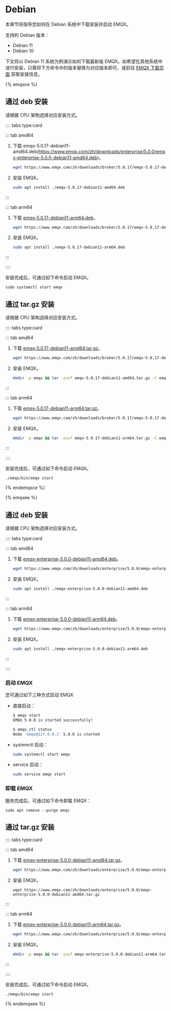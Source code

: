 # Debian

本章节将指导您如何在 Debian 系统中下载安装并启动 EMQX。<!--是不是每种操作方式都需要加一下怎么卸载？-->

支持的 Debian 版本：

- Debian 11
- Debian 10

下文将以 Debian 11 系统为例演示如何下载最新版 EMQX。如希望在其他系统中进行安装，只需将下方命令中的版本替换为对应版本即可，或前往 [EMQX 下载页面](https://www.emqx.com/zh/try?product=enterprise) 获取安装信息。

{% emqxce %}

## 通过 deb 安装

请根据 CPU 架构选择对应安装方式。

:::: tabs type:card

::: tab amd64

1. 下载 emqx-5.0.17-debian11-amd64.deb(https://www.emqx.com/zh/downloads/enterprise/5.0.0/emqx-enterprise-5.0.0-debian11-amd64.deb)。

   ```bash
   wget https://www.emqx.com/zh/downloads/broker/5.0.17/emqx-5.0.17-debian11-amd64.deb
   ```

2. 安装 EMQX。
   ```bash
   sudo apt install ./emqx-5.0.17-debian11-amd64.deb
   ```

:::

::: tab arm64
1. 下载 [emqx-5.0.17-debian11-arm64.deb](https://www.emqx.com/zh/downloads/broker/5.0.17/emqx-5.0.17-debian11-arm64.deb)。

   ```bash
   wget https://www.emqx.com/zh/downloads/broker/5.0.17/emqx-5.0.17-debian11-arm64.deb
   ```

2. 安装 EMQX。
   ```bash
   sudo apt install ./emqx-5.0.17-debian11-arm64.deb
   ```

:::

::::

安装完成后，可通过如下命令启动 EMQX。

  ```shell
  sudo systemctl start emqx
  ```

## 通过 tar.gz 安装

请根据 CPU 架构选择对应安装方式。

:::: tabs type:card

::: tab amd64

1. 下载 [emqx-5.0.17-debian11-amd64.tar.gz](https://www.emqx.com/zh/downloads/broker/5.0.17/emqx-5.0.17-debian11-amd64.tar.gz)。

   ```bash
   wget https://www.emqx.com/zh/downloads/broker/5.0.17/emqx-5.0.17-debian11-amd64.tar.gz
   ```

2. 安装 EMQX。
   ```bash
   mkdir -p emqx && tar -zxvf emqx-5.0.17-debian11-amd64.tar.gz -C emqx
   ```

:::

::: tab arm64
1. 下载 [emqx-5.0.17-debian11-arm64.tar.gz](https://www.emqx.com/zh/downloads/broker/5.0.17/emqx-5.0.17-debian11-arm64.tar.gz)。

   ```bash
   wget https://www.emqx.com/zh/downloads/broker/5.0.17/emqx-5.0.17-debian11-arm64.tar.gz
   ```

2. 安装 EMQX。
   ```bash
   mkdir -p emqx && tar -zxvf emqx-5.0.17-debian11-arm64.tar.gz -C emqx
   ```

:::

::::

安装完成后，可通过如下命令启动 EMQX。

```bash
./emqx/bin/emqx start
```

{% endemqxce %}

{% emqxee %}

## 通过 deb 安装

请根据 CPU 架构选择对应安装方式。

:::: tabs type:card

::: tab amd64

1. 下载 [emqx-enterprise-5.0.0-debian11-amd64.deb](https://www.emqx.com/zh/downloads/enterprise/5.0.0/emqx-enterprise-5.0.0-debian11-amd64.deb)。

   ```bash
   wget https://www.emqx.com/zh/downloads/enterprise/5.0.0/emqx-enterprise-5.0.0-debian11-amd64.deb
   ```

2. 安装 EMQX。
   ```bash
   sudo apt install ./emqx-enterprise-5.0.0-debian11-amd64.deb
   ```

:::

::: tab arm64
1. 下载 [emqx-enterprise-5.0.0-debian11-arm64.deb](https://www.emqx.com/zh/downloads/enterprise/5.0.0/emqx-enterprise-5.0.0-debian11-arm64.deb)。

   ```bash
   wget https://www.emqx.com/zh/downloads/enterprise/5.0.0/emqx-enterprise-5.0.0-debian11-arm64.deb
   ```

2. 安装 EMQX。
   ```bash
   sudo apt install ./emqx-enterprise-5.0.0-debian11-arm64.deb
   ```

:::

::::

### 启动 EMQX 

您可通过如下三种方式启动 EMQX <!--TODO @WIVWIV这里的版本我修改了，需要确认下，另外，这些启动方式是只适用于企业版还是开源版？区别是？-->

- 直接启动：

  ```bash
  $ emqx start
  EMQX 5.0.0 is started successfully!

  $ emqx_ctl status
  Node 'emqx@127.0.0.1' 5.0.0 is started
  ```

- systemctl 启动：

  ```bash
  sudo systemctl start emqx
  ```

- service 启动：

  ```bash
  sudo service emqx start
  ```

### 卸载 EMQX

服务完成后，可通过如下命令卸载 EMQX：

  ```shell
  sudo apt remove --purge emqx
  ```

## 通过 tar.gz 安装

:::: tabs type:card

::: tab amd64

1. 下载 [emqx-enterprise-5.0.0-debian11-amd64.tar.gz](https://www.emqx.com/zh/downloads/enterprise/5.0.0/emqx-enterprise-5.0.0-debian11-amd64.tar.gz)。

   ```bash
   wget https://www.emqx.com/zh/downloads/enterprise/5.0.0/emqx-enterprise-5.0.0-debian11-amd64.tar.gz
   ```

2. 安装 EMQX。
   ```
   wget https://www.emqx.com/zh/downloads/enterprise/5.0.0/emqx-enterprise-5.0.0-debian11-amd64.tar.gz
   ```

:::

::: tab arm64
1. 下载 [emqx-enterprise-5.0.0-debian11-arm64.tar.gz](https://www.emqx.com/zh/downloads/enterprise/5.0.0/emqx-enterprise-5.0.0-debian11-arm64.tar.gz)。

   ```bash
   wget https://www.emqx.com/zh/downloads/enterprise/5.0.0/emqx-enterprise-5.0.0-debian11-arm64.tar.gz
   ```

2. 安装 EMQX。
   ```bash
   mkdir -p emqx && tar -zxvf emqx-enterprise-5.0.0-debian11-arm64.tar.gz -C emqx
   ```

:::

::::

安装完成后，可通过如下命令启动 EMQX。

```
./emqx/bin/emqx start
```

{% endemqxee %}
